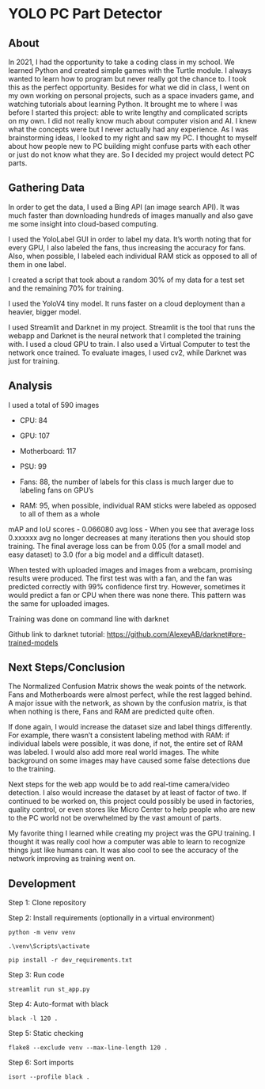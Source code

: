 # YOLO PC Part Detector

## About
In 2021, I had the opportunity to take a coding class in my school. We learned Python and created simple games with the Turtle module. I always wanted to learn how to program but never really got the chance to. I took this as the perfect opportunity. Besides for what we did in class, I went on my own working on personal projects, such as a space invaders game, and watching tutorials about learning Python. It brought me to where I was before I started this project: able to write lengthy and complicated scripts on my own.
I did not really know much about computer vision and AI. I knew what the concepts were but I never actually had any experience.
As I was brainstorming ideas, I looked to my right and saw my PC. I thought to myself about how people new to PC building might confuse parts with each other or just do not know what they are. So I decided my project would detect PC parts.

## Gathering Data
In order to get the data, I used a Bing API (an image search API). It was much faster than downloading hundreds of images manually and also gave me some insight into cloud-based computing.

I used the YoloLabel GUI in order to label my data. It’s worth noting that for every GPU, I also labeled the fans, thus increasing the accuracy for fans. Also, when possible, I labeled each individual RAM stick as opposed to all of them in one label.

I created a script that took about a random 30% of my data for a test set and the remaining 70% for training.

I used the YoloV4 tiny model. It runs faster on a cloud deployment than a heavier, bigger model.

I used Streamlit and Darknet in my project. Streamlit is the tool that runs the webapp and Darknet is the neural network that I completed the training with. I used a cloud GPU to train. I also used a Virtual Computer to test the network once trained. To evaluate images, I used cv2, while Darknet was just for training.

## Analysis
I used a total of 590 images

- CPU: 84

- GPU: 107

- Motherboard: 117

- PSU: 99

- Fans: 88, the number of labels for this class is much larger due to labeling fans on GPU’s

- RAM: 95, when possible, individual RAM sticks were labeled as opposed to all of them as a whole

mAP and IoU scores - 0.066080 avg loss - When you see that average loss 0.xxxxxx avg no longer decreases at many iterations then you should stop training. The final average loss can be from 0.05 (for a small model and easy dataset) to 3.0 (for a big model and a difficult dataset).

When tested with uploaded images and images from a webcam, promising results were produced. The first test was with a fan, and the fan was predicted correctly with 99% confidence first try. However, sometimes it would predict a fan or CPU when there was none there. This pattern was the same for uploaded images.

Training was done on command line with darknet

Github link to darknet tutorial: https://github.com/AlexeyAB/darknet#pre-trained-models

## Next Steps/Conclusion
The Normalized Confusion Matrix shows the weak points of the network. Fans and Motherboards were almost perfect, while the rest lagged behind. A major issue with the network, as shown by the confusion matrix, is that when nothing is there, Fans and RAM are predicted quite often.

If done again, I would increase the dataset size and label things differently. For example, there wasn’t a consistent labeling method with RAM: if individual labels were possible, it was done, if not, the entire set of RAM was labeled. I would also add more real world images. The white background on some images may have caused some false detections due to the training.

Next steps for the web app would be to add real-time camera/video detection. I also would increase the dataset by at least of factor of two. If continued to be worked on, this project could possibly be used in factories, quality control, or even stores like Micro Center to help people who are new to the PC world not be overwhelmed by the vast amount of parts.

My favorite thing I learned while creating my project was the GPU training. I thought it was really cool how a computer was able to learn to recognize things just like humans can. It was also cool to see the accuracy of the network improving as training went on.

## Development
Step 1: Clone repository

Step 2: Install requirements (optionally in a virtual environment)

`python -m venv venv`

`.\venv\Scripts\activate`

`pip install -r dev_requirements.txt`

Step 3: Run code

`streamlit run st_app.py`

Step 4: Auto-format with black

`black -l 120 .`

Step 5: Static checking

`flake8 --exclude venv --max-line-length 120 .`

Step 6: Sort imports

`isort --profile black .`

